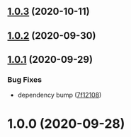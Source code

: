 ## [1.0.3](https://github.com/bconnorwhite/read-lcov-safe/compare/v1.0.2...v1.0.3) (2020-10-11)



## [1.0.2](https://github.com/bconnorwhite/read-lcov-safe/compare/v1.0.1...v1.0.2) (2020-09-30)



## [1.0.1](https://github.com/bconnorwhite/read-lcov-safe/compare/v1.0.0...v1.0.1) (2020-09-29)


### Bug Fixes

* dependency bump ([7f12108](https://github.com/bconnorwhite/read-lcov-safe/commit/7f12108566a2521777e14b29b87a19133d7c6e95))



# 1.0.0 (2020-09-28)



